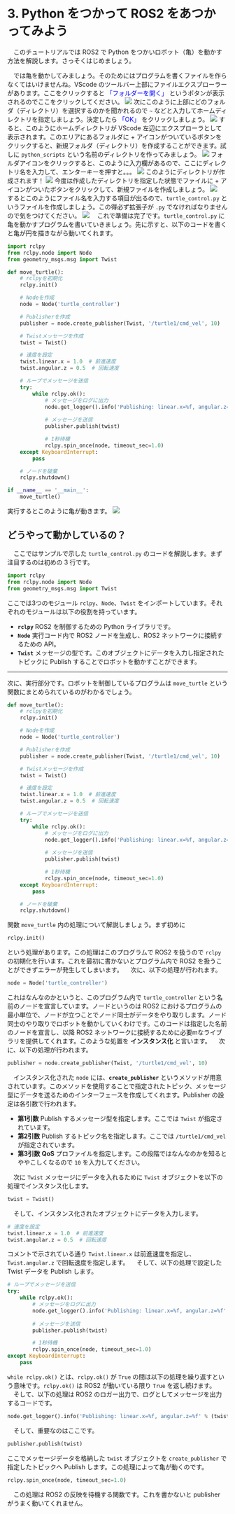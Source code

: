 # 3. Python をつかって ROS2 をあつかってみよう
　このチュートリアルでは ROS2 で Python をつかいロボット（亀）を動かす方法を解説します。さっそくはじめましょう。

　では亀を動かしてみましょう。そのためにはプログラムを書くファイルを作らなくてはいけませんね。VScode のツールバー上部にファイルエクスプローラーがあります。ここをクリックすると <font color="blue">「フォルダーを開く」</font> というボタンが表示されるのでここをクリックしてください。
<img src="https://i.imgur.com/qQEfVCW.jpeg"/>
次にこのように上部にどのフォルダ（ディレクトリ）を選択するのかを聞かれるので `~` などと入力してホームディレクトリを指定しましょう。決定したら <font color="blue">「OK」</font> をクリックしましょう。
<img src="https://i.imgur.com/OdVRUbF.jpeg"/>
すると、このようにホームディレクトリが VScode 左辺にエクスプローラとして表示されます。このエリアにあるフォルダに + アイコンがついているボタンをクリックすると、新規フォルダ（ディレクトリ）を作成することができます。試しに `python_scripts` という名前のディレクトリを作ってみましょう。
<img src="https://i.imgur.com/bxbjVnc.jpeg"/>
フォルダアイコンをクリックすると、このように入力欄があるので、ここにディレクトリ名を入力して、エンターキーを押すと。。。
<img src="https://i.imgur.com/bhj4iXI.jpeg"/>
このようにディレクトリが作成されます！
<img src="https://i.imgur.com/4VEpQWw.jpeg"/>
今度は作成したディレクトリを指定した状態でファイルに + アイコンがついたボタンをクリックして、新規ファイルを作成しましょう。
<img src="https://i.imgur.com/mPQGg7l.jpeg"/>
　するとこのようにファイル名を入力する項目が出るので、`turtle_control.py` というファイルを作成しましょう。この得必ず拡張子が `.py` でなければなりませんので気をつけてください。
<img src="https://i.imgur.com/386k2IL.jpeg"/>
　これで準備は完了です。`turtle_control.py` に亀を動かすプログラムを書いていきましょう。先に示すと、以下のコードを書くと亀が円を描きながら動いてくれます。
```python
import rclpy
from rclpy.node import Node
from geometry_msgs.msg import Twist

def move_turtle():
    # rclpyを初期化
    rclpy.init()

    # Nodeを作成
    node = Node('turtle_controller')

    # Publisherを作成
    publisher = node.create_publisher(Twist, '/turtle1/cmd_vel', 10)

    # Twistメッセージを作成
    twist = Twist()

    # 速度を設定
    twist.linear.x = 1.0  # 前進速度
    twist.angular.z = 0.5  # 回転速度

    # ループでメッセージを送信
    try:
        while rclpy.ok():
            # メッセージをログに出力
            node.get_logger().info('Publishing: linear.x=%f, angular.z=%f' % (twist.linear.x, twist.angular.z))
            
            # メッセージを送信
            publisher.publish(twist)

            # 1秒待機
            rclpy.spin_once(node, timeout_sec=1.0)
    except KeyboardInterrupt:
        pass

    # ノードを破棄
    rclpy.shutdown()

if __name__ == '__main__':
    move_turtle()
```
実行するとこのように亀が動きます。
<img src="https://i.imgur.com/pwHslyv.gif"/>

## どうやって動かしているの？
　ここではサンプルで示した `turtle_control.py` のコードを解説します。まず注目するのは初めの 3 行です。
```python
import rclpy
from rclpy.node import Node
from geometry_msgs.msg import Twist
```
ここでは3つのモジュール `rclpy`、`Node`、`Twist` をインポートしています。それぞれのモジュールは以下の役割を持っています。

- **`rclpy`**
    ROS2 を制御するための Python ライブラリです。
- **`Node`**
    実行コード内で ROS2 ノードを生成し、ROS2 ネットワークに接続するための API。
- **`Twist`**
    メッセージの型です。このオブジェクトにデータを入力し指定されたトピックに Publish することでロボットを動かすことができます。

---

次に、実行部分です。ロボットを制御しているプログラムは `move_turtle` という関数にまとめられているのがわかるでしょう。
```python
def move_turtle():
    # rclpyを初期化
    rclpy.init()

    # Nodeを作成
    node = Node('turtle_controller')

    # Publisherを作成
    publisher = node.create_publisher(Twist, '/turtle1/cmd_vel', 10)

    # Twistメッセージを作成
    twist = Twist()

    # 速度を設定
    twist.linear.x = 1.0  # 前進速度
    twist.angular.z = 0.5  # 回転速度

    # ループでメッセージを送信
    try:
        while rclpy.ok():
            # メッセージをログに出力
            node.get_logger().info('Publishing: linear.x=%f, angular.z=%f' % (twist.linear.x, twist.angular.z))
            
            # メッセージを送信
            publisher.publish(twist)

            # 1秒待機
            rclpy.spin_once(node, timeout_sec=1.0)
    except KeyboardInterrupt:
        pass

    # ノードを破棄
    rclpy.shutdown()
```
関数 `move_turtle` 内の処理について解説しましょう。まず初めに
```python
rclpy.init()
```
という処理があります。この処理はこのプログラムで ROS2 を扱うので `rclpy` の初期化を行います。これを最初に書かないとプログラム内で ROS2 を扱うことができずエラーが発生してしまいます。
　次に、以下の処理が行われます。
```python
node = Node('turtle_controller')
```
これはなんなのかというと、このプログラム内で `turtle_controller` という名前のノードを宣言しています。ノードというのは ROS2 におけるプログラムの最小単位で、ノードが立つことでノード同士がデータをやり取りします。ノード同士のやり取りでロボットを動かしていくわけです。このコードは指定した名前のノードを宣言し、以降 ROS2 ネットワークに接続するために必要mなライブラリを提供してくれます。このような処置を **インスタンス化** と言います。
　次に、以下の処理が行われます。
```python
publisher = node.create_publisher(Twist, '/turtle1/cmd_vel', 10)
```
　インスタンス化された `node` には、**`create_publisher`** というメソッドが用意されています。このメソッドを使用することで指定されたトピック、メッセージ型にデータを送るためのインターフェースを作成してくれます。Publisher の設定は各引数で行われます。

- **第1引数**
    Publish するメッセージ型を指定します。ここでは `Twist` が指定されています。
- **第2引数**
    Publish するトピック名を指定します。ここでは `/turtle1/cmd_vel` が指定されています。
- **第3引数**
    **QoS** プロファイルを指定します。この段階ではなんなのかを知るとややこしくなるので `10` を入力してください。

　次に `Twist` メッセージにデータを入れるために `Twist` オブジェクトを以下の処理でインスタンス化します。
```python
twist = Twist()
```
　そして、インスタンス化されたオブジェクトにデータを入力します。
```python
# 速度を設定
twist.linear.x = 1.0  # 前進速度
twist.angular.z = 0.5  # 回転速度
```
コメントで示されている通り `Twist.linear.x` は前進速度を指定し、`Twist.angular.z` で回転速度を指定します。
　そして、以下の処理で設定した Twist データを Publish します。
```python
# ループでメッセージを送信
try:
    while rclpy.ok():
        # メッセージをログに出力
        node.get_logger().info('Publishing: linear.x=%f, angular.z=%f' % (twist.linear.x, twist.angular.z))
        
        # メッセージを送信
        publisher.publish(twist)

        # 1秒待機
        rclpy.spin_once(node, timeout_sec=1.0)
except KeyboardInterrupt:
    pass
```
`while rclpy.ok()` とは、`rclpy.ok()` が `True` の間は以下の処理を繰り返すという意味です。`rclpy.ok()` は ROS2 が動いている限り `True` を返し続けます。
　そして、以下の処理は ROS2 のロガー出力で、ログとしてメッセージを出力するコードです。
```python
node.get_logger().info('Publishing: linear.x=%f, angular.z=%f' % (twist.linear.x, twist.angular.z))
```
　そして、重要なのはここです。
```python
publisher.publish(twist)
```
ここでメッセージデータを格納した `twist` オブジェクトを `create_publisher` で指定したトピックへ Publish します。この処理によって亀が動くのです。
```python
rclpy.spin_once(node, timeout_sec=1.0)
```
　この処理は ROS2 の反映を待機する関数です。これを書かないと publisher がうまく動いてくれません。


